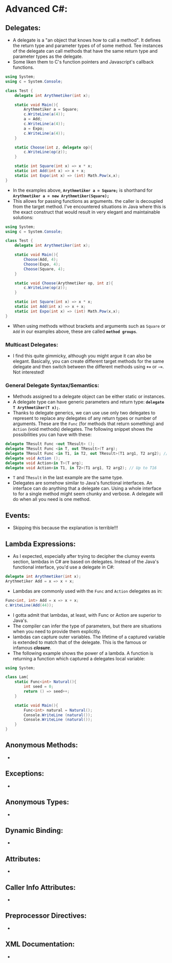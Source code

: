 # Advanced C#:
## Delegates:
- A delegate is a "an object that knows how to call a method". It defines the return type and parameter types of of some method. Tee instances of the delegate can call methods that have the same return type and parameter types as the delegate.
- Some liken them to C's function pointers and Javascript's callback functions.
```cs
using System;
using c = System.Console;

class Test {
	delegate int Arythmetiker(int x);

	static void Main(){ 
		Arythmetiker a = Square;
		c.WriteLine(a(4));
		a = Add;
		c.WriteLine(a(4));
		a = Expo;
		c.WriteLine(a(4));
	}

	static Choose(int z, delegate op){
		c.WriteLine(op(z));
	}

	static int Square(int x) => x * x;
	static int Add(int x) => x + x;
	static int Expo(int x) => (int) Math.Pow(x,x);
}
```
- In the examples above, **`Arythmetiker a = Square;`** is shorthand for **`Arythmetiker a = new Arythmetiker(Square);`**
- This allows for passing functions as arguments. the caller is decoupled from the target method. I've encountered situations in Java where this is the exact construct that would result in very elegant and maintainable solutions:
```cs
using System;
using c = System.Console;

class Test {
	delegate int Arythmetiker(int x);

	static void Main(){ 
		Choose(Add, 4);
		Choose(Expo, 4);
		Choose(Square, 4);
	}

	static void Choose(Arythmetiker op, int z){
		c.WriteLine(op(z));
	}

	static int Square(int x) => x * x;
	static int Add(int x) => x + x;
	static int Expo(int x) => (int) Math.Pow(x,x);
}
```
- When using methods without brackets and arguments such as `Square` or `Add` in our examples above, these are called **`method groups`**.

### Multicast Delegates:
- I find this quite gimmicky, although you might argue it can also be elegant. Basically, you can create different target methods for the same delegate and then switch between the different methods using **`+=`** or **`-=`**. Not interested!

### General Delegate Syntax/Semantics:
- Methods assigned to a delegate object can be either static or instances.
- A delegate type can have generic parameters and return type: **`delegate T Arythmetiker(T x);`**.
- Thanks to delegate generics, we can use use only two delegates to represent to replace any delegates of any return types or number of arguments. These are the `Func` (for methods that return something) and `Action` (void methods) delegates. The following snippet shows the possibilities you can have with these:
```cs
delegate TResult Func <out TResult> ();
delegate TResult Func <in T, out TResult>(T arg);
delegate TResult Func <in T1, in T2, out TResult>(T1 arg1, T2 arg2); // Up to 16 arguments
delegate void Action ();
delegate void Action<in T>(T arg);
delegate void Action<in T1, in T2>(T1 arg1, T2 arg2); // Up to T16
```
- `T` and `TResult` in the last example are the same type.
- Delegates are somehow similar to Java's functional interfaces. An interface can do anything that a delegate can. Using a whole interface to for a single method might seem chunky and verbose. A delegate will do when all you need is one method. 

## Events:
- Skipping this because the explanation is terrible!!!

## Lambda Expressions:
- As I expected, especially after trying to decipher the clumsy events section, lambdas in C# are based on delegates. Instead of the Java's functional interface, you'd use a delegate in C#:
```cs
delegate int Arythmetiker(int x);
Arythmetiker Add = x => x + x;
```
- Lambdas are commonly used with the `Func` and `Action` delegates as in:
```cs
Func<int, int> Add = x => x + x; 
c.WriteLine(Add(44));
```
- I gotta admit that lambdas, at least, with Func or Action are superior to Java's.
- The compiler can infer the type of parameters, but there are situations when you need to provide them explicitly.
- lambdas can capture outer variables. The lifetime of a captured variable is extended to match that of the delegate. This is the famous or infamous ***closure***.
- The following example shows the power of a lambda. A function is returning a function which captured a delegates local variable:
```cs
using System;

class Lam{
	static Func<int> Natural(){
  		int seed = 0;
  		return () => seed++;
  	}

	static void Main(){
  		Func<int> natural = Natural();
  		Console.WriteLine (natural());
  		Console.WriteLine (natural());
	}
}
```


## Anonymous Methods:
-

## Exceptions:
-

## Anonymous Types:
-

## Dynamic Binding:
-

## Attributes:
-

## Caller Info Attributes:
-

## Preprocessor Directives:
-

## XML Documentation:
-
